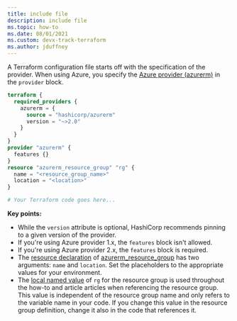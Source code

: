 ```yaml
---
title: include file
description: include file
ms.topic: how-to
ms.date: 08/01/2021
ms.custom: devx-track-terraform
ms.author: jduffney
---
```


A Terraform configuration file starts off with the specification of the provider. When using Azure, you specify the [Azure provider (azurerm)](https://www.terraform.io/docs/providers/azurerm/index.html) in the `provider` block.

```terraform
terraform {
  required_providers {
    azurerm = {
      source = "hashicorp/azurerm"
      version = "~>2.0"
    }
  }
}
provider "azurerm" {
  features {}
}
resource "azurerm_resource_group" "rg" {
  name = "<resource_group_name>"
  location = "<location>"
}

# Your Terraform code goes here...

```

**Key points:**

- While the `version` attribute is optional, HashiCorp recommends pinning to a given version of the provider.
- If you're using Azure provider 1.x, the `features` block isn't allowed.
- If you're using Azure provider 2.x, the `features` block is required.
- The [resource declaration](https://www.terraform.io/docs/configuration/resources.html) of [azurerm_resource_group](https://www.terraform.io/docs/providers/azurerm/r/resource_group.html) has two arguments: `name` and `location`. Set the placeholders to the appropriate values for your environment.
- The [local named value](https://www.terraform.io/docs/configuration/expressions.html#references-to-named-values) of `rg` for the resource group is used throughout the how-to and article articles when referencing the resource group. This value is independent of the resource group name and only refers to the variable name in your code. If you change this value in the resource group definition, change it also in the code that references it.